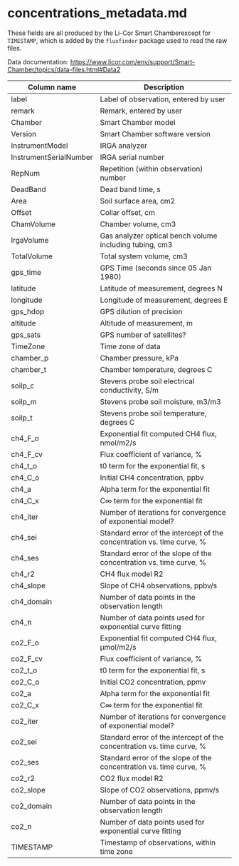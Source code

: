 # concentrations_metadata.md

These fields are all produced by the Li-Cor Smart Chamberexcept for `TIMESTAMP`,
which is added by the `fluxfinder` package used to read the raw files.

Data documentation: https://www.licor.com/env/support/Smart-Chamber/topics/data-files.html#Data2

| Column name | Description |
| ----------- | ----------- |
| label | Label of observation, entered by user |
| remark | Remark, entered by user |
| Chamber | Smart Chamber model |
| Version | Smart Chamber software version |
| InstrumentModel | IRGA analyzer |
| InstrumentSerialNumber | IRGA serial number |
| RepNum | Repetition (within observation) number |
| DeadBand | Dead band time, s |
| Area | Soil surface area, cm2 |
| Offset | Collar offset, cm |
| ChamVolume | Chamber volume, cm3 |
| IrgaVolume | Gas analyzer optical bench volume including tubing, cm3 |
| TotalVolume | Total system volume, cm3 |
| gps_time | GPS Time (seconds since 05 Jan 1980) |
| latitude | Latitude of measurement, degrees N |
| longitude | Longitude of measurement, degrees E |
| gps_hdop | GPS dilution of precision |
| altitude | Altitude of measurement, m |
| gps_sats | GPS number of satellites? |
| TimeZone | Time zone of data |
| chamber_p | Chamber pressure, kPa |
| chamber_t | Chamber temperature, degrees C |
| soilp_c | Stevens probe soil electrical conductivity, S/m |
| soilp_m | Stevens probe soil moisture, m3/m3 |
| soilp_t | Stevens probe soil temperature, degrees C |
| ch4_F_o | Exponential fit computed CH4 flux, nmol/m2/s |
| ch4_F_cv | Flux coefficient of variance, % |
| ch4_t_o | t0 term for the exponential fit, s |
| ch4_C_o | Initial CH4 concentration, ppbv |
| ch4_a | Alpha term for the exponential fit |
| ch4_C_x | C∞ term for the exponential fit |
| ch4_iter | Number of iterations for convergence of exponential model? |
| ch4_sei | Standard error of the intercept of the concentration vs. time curve, % |
| ch4_ses | Standard error of the slope of the concentration vs. time curve, % |
| ch4_r2 | CH4 flux model R2 |
| ch4_slope | Slope of CH4 observations, ppbv/s |
| ch4_domain | Number of data points in the observation length |
| ch4_n | Number of data points used for exponential curve fitting |
| co2_F_o | Exponential fit computed CH4 flux, µmol/m2/s |
| co2_F_cv | Flux coefficient of variance, % |
| co2_t_o | t0 term for the exponential fit, s |
| co2_C_o | Initial CO2 concentration, ppmv |
| co2_a | Alpha term for the exponential fit |
| co2_C_x | C∞ term for the exponential fit |
| co2_iter | Number of iterations for convergence of exponential model? |
| co2_sei | Standard error of the intercept of the concentration vs. time curve, % |
| co2_ses | Standard error of the slope of the concentration vs. time curve, % |
| co2_r2 | CO2 flux model R2 |
| co2_slope | Slope of CO2 observations, ppmv/s |
| co2_domain | Number of data points in the observation length |
| co2_n | Number of data points used for exponential curve fitting |
| TIMESTAMP | Timestamp of observations, within time zone |
